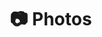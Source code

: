 ---
title: 📷 Photos
# featured_image on the home page is used for OpenGraph cards, etc.
menus:
  main:
    name: 📷 Photos
    weight: 1
---